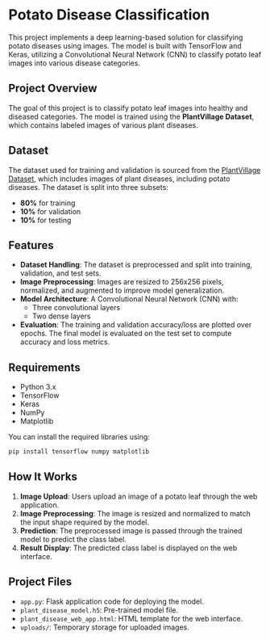 # Potato Disease Classification

This project implements a deep learning-based solution for classifying potato diseases using images. The model is built with TensorFlow and Keras, utilizing a Convolutional Neural Network (CNN) to classify potato leaf images into various disease categories.

## Project Overview

The goal of this project is to classify potato leaf images into healthy and diseased categories. The model is trained using the **PlantVillage Dataset**, which contains labeled images of various plant diseases.

## Dataset

The dataset used for training and validation is sourced from the [PlantVillage Dataset](https://www.kaggle.com/datasets/arjuntejaswi/plant-village), which includes images of plant diseases, including potato diseases. The dataset is split into three subsets:

- **80%** for training
- **10%** for validation
- **10%** for testing

## Features

- **Dataset Handling**: The dataset is preprocessed and split into training, validation, and test sets.
- **Image Preprocessing**: Images are resized to 256x256 pixels, normalized, and augmented to improve model generalization.
- **Model Architecture**: A Convolutional Neural Network (CNN) with:
  - Three convolutional layers
  - Two dense layers
- **Evaluation**: The training and validation accuracy/loss are plotted over epochs. The final model is evaluated on the test set to compute accuracy and loss metrics.

## Requirements

- Python 3.x
- TensorFlow
- Keras
- NumPy
- Matplotlib

You can install the required libraries using:

```bash
pip install tensorflow numpy matplotlib
```

## How It Works

1. **Image Upload**: Users upload an image of a potato leaf through the web application.
2. **Image Preprocessing**: The image is resized and normalized to match the input shape required by the model.
3. **Prediction**: The preprocessed image is passed through the trained model to predict the class label.
4. **Result Display**: The predicted class label is displayed on the web interface.

## Project Files

- `app.py`: Flask application code for deploying the model.
- `plant_disease_model.h5`: Pre-trained model file.
- `plant_disease_web_app.html`: HTML template for the web interface.
- `uploads/`: Temporary storage for uploaded images.
